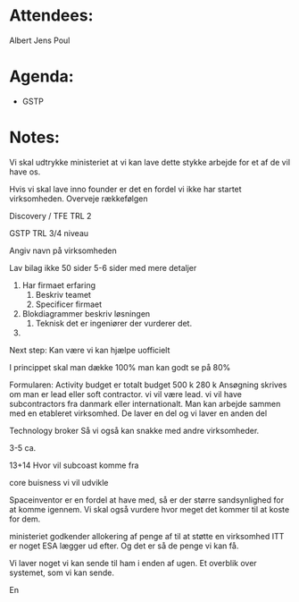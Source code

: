 
# Attendees:
Albert 
Jens 
Poul 

# Agenda:

- GSTP

# Notes:

Vi skal udtrykke ministeriet at vi kan lave dette stykke arbejde for et af de vil have os.

Hvis vi skal lave inno founder er det en fordel vi ikke har startet virksomheden. 
Overveje rækkefølgen

Discovery / TFE
TRL 2

GSTP
TRL 3/4 niveau 

Angiv navn på virksomheden 


Lav bilag ikke 50 sider 5-6 sider med mere detaljer

1. Har firmaet  erfaring 
	1. Beskriv teamet
	2. Specificer firmaet 
2. Blokdiagrammer beskriv løsningen
	1. Teknisk det er ingeniører der vurderer det.
3. 

Next step: 
Kan være vi kan hjælpe uofficielt 

I princippet skal man dække 100% man kan godt se på 80%

Formularen: 
Activity budget er totalt budget 
500 k 
280 k 
Ansøgning skrives om man er lead eller soft contractor. 
vi vil være lead. vi vil have subcontractors fra danmark eller internationalt. 
Man kan arbejde sammen med en etableret virksomhed. 
De laver en del og vi laver en anden del 

Technology broker 
Så vi også kan snakke med andre virksomheder. 

3-5 ca. 

13+14 
Hvor vil subcoast komme fra 

core buisness vi vil udvikle 

Spaceinventor er en fordel at have med, så er der større sandsynlighed for at komme igennem. 
Vi skal også vurdere hvor meget det kommer til at koste for dem. 

ministeriet godkender 
allokering af penge af til at støtte en virksomhed 
ITT er noget ESA lægger ud efter. 
Og det er så de penge vi kan få. 

Vi laver noget vi kan sende til ham i enden af ugen. 
Et overblik over systemet, som vi kan sende. 

En 